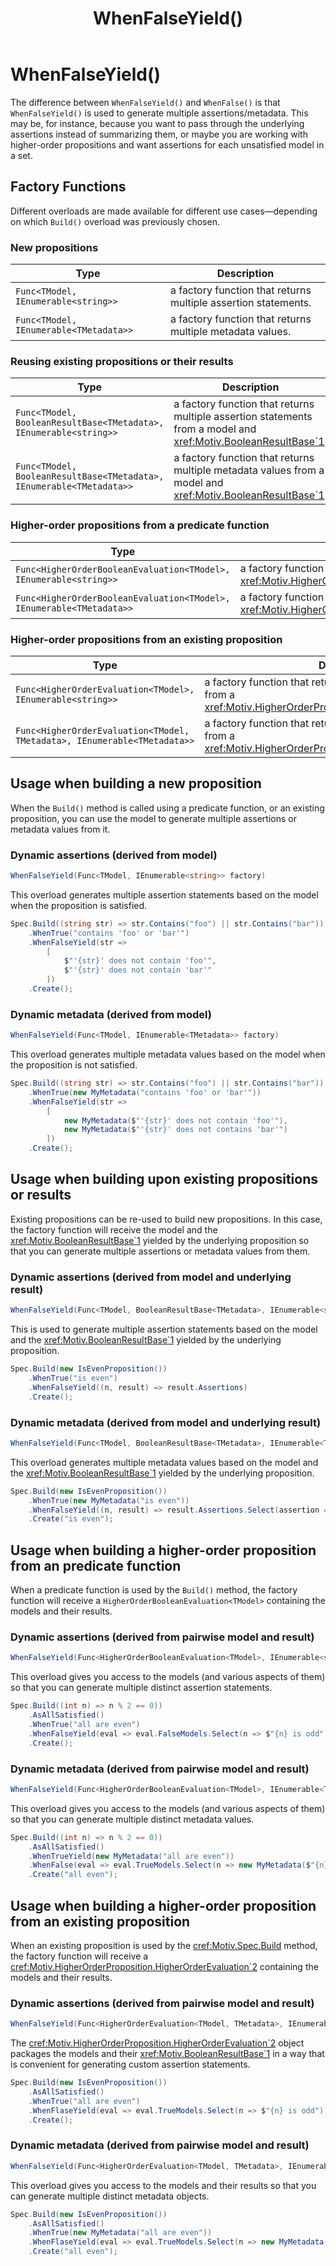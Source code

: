 ﻿---
title: WhenFalseYield()
category: building
---
# WhenFalseYield() 

The difference between `WhenFalseYield()` and `WhenFalse()` is that `WhenFalseYield()` is used to generate multiple 
assertions/metadata.
This may be, for instance, because you want to pass through the underlying assertions instead of summarizing them, 
or maybe you are working with higher-order propositions and want assertions for each unsatisfied model in a set.

## Factory Functions

Different overloads are made available for different use cases—depending on which `Build()` overload was previously
chosen.

### New propositions

| Type                                   | Description                                                    |
|----------------------------------------|----------------------------------------------------------------|
| `Func<TModel, IEnumerable<string>>`    | a factory function that returns multiple assertion statements. |
| `Func<TModel, IEnumerable<TMetadata>>` | a factory function that returns multiple metadata values.      |

### Reusing existing propositions or their results

| Type                                                                 | Description                                                                                                        |
|----------------------------------------------------------------------|--------------------------------------------------------------------------------------------------------------------|
| `Func<TModel, BooleanResultBase<TMetadata>, IEnumerable<string>>`    | a factory function that returns multiple assertion statements from a model and <xref:Motiv.BooleanResultBase`1>.   |
| `Func<TModel, BooleanResultBase<TMetadata>, IEnumerable<TMetadata>>` | a factory function that returns multiple metadata values from a model and <xref:Motiv.BooleanResultBase`1>.                                                          |

### Higher-order propositions from a predicate function

| Type                                                                 | Description                                                    |
|----------------------------------------------------------------------|----------------------------------------------------------------|
| `Func<HigherOrderBooleanEvaluation<TModel>, IEnumerable<string>>`    | a factory function that returns multiple assertion statements from a <xref:Motiv.HigherOrderProposition.HigherOrderBooleanEvaluation`1>. |
| `Func<HigherOrderBooleanEvaluation<TModel>, IEnumerable<TMetadata>>` | a factory function that returns multiple metadata values from a <xref:Motiv.HigherOrderProposition.HigherOrderBooleanEvaluation`1>.      |

### Higher-order propositions from an existing proposition

| Type                                                                     | Description                                                    |
|--------------------------------------------------------------------------|----------------------------------------------------------------|
| `Func<HigherOrderEvaluation<TModel>, IEnumerable<string>>`               | a factory function that returns multiple assertion statements from a <xref:Motiv.HigherOrderProposition.HigherOrderEvaluation`2>. |
| `Func<HigherOrderEvaluation<TModel, TMetadata>, IEnumerable<TMetadata>>` | a factory function that returns multiple metadata values from a <xref:Motiv.HigherOrderProposition.HigherOrderEvaluation`2>.      |

## Usage when building a new proposition

When the `Build()` method is called using a predicate function, or an existing proposition, you can use the model to
generate multiple assertions or metadata values from it.

### Dynamic assertions (derived from model)

```csharp
WhenFalseYield(Func<TModel, IEnumerable<string>> factory)
```

This overload generates multiple assertion statements based on the model when the proposition is satisfied.

```csharp
Spec.Build((string str) => str.Contains("foo") || str.Contains("bar"))
    .WhenTrue("contains 'foo' or 'bar'")
    .WhenFalseYield(str =>
        [
            $"'{str}' does not contain 'foo'",
            $"'{str}' does not contain 'bar'"
        ])
    .Create();
```

### Dynamic metadata (derived from model)

```csharp
WhenFalseYield(Func<TModel, IEnumerable<TMetadata>> factory)
```

This overload generates multiple metadata values based on the model when the proposition is not satisfied.

```csharp
Spec.Build((string str) => str.Contains("foo") || str.Contains("bar"))
    .WhenTrue(new MyMetadata("contains 'foo' or 'bar'"))
    .WhenFalseYield(str =>
        [
            new MyMetadata($"'{str}' does not contain 'foo'"),
            new MyMetadata($"'{str}' does not contains 'bar'")
        ])
    .Create();
```
## Usage when building upon existing propositions or results

Existing propositions can be re-used to build new propositions.
In this case, the factory function will receive the model and the <xref:Motiv.BooleanResultBase`1> yielded by the 
underlying proposition so that you can generate multiple assertions or metadata values from them.

### Dynamic assertions (derived from model and underlying result)

```csharp
WhenFalseYield(Func<TModel, BooleanResultBase<TMetadata>, IEnumerable<string>> factory)
```


This is used to generate multiple assertion statements based on the model and the <xref:Motiv.BooleanResultBase`1> 
yielded by the underlying proposition.

```csharp
Spec.Build(new IsEvenProposition())
    .WhenTrue("is even")
    .WhenFalseYield((n, result) => result.Assertions)
    .Create();
```

### Dynamic metadata (derived from model and underlying result)

```csharp
WhenFalseYield(Func<TModel, BooleanResultBase<TMetadata>, IEnumerable<TMetadata>> factory)
```

This overload generates multiple metadata values based on the model and the <xref:Motiv.BooleanResultBase`1> yielded 
by the underlying proposition.

```csharp
Spec.Build(new IsEvenProposition())
    .WhenTrue(new MyMetadata("is even"))
    .WhenFalseYield((n, result) => result.Assertions.Select(assertion => new MyMetadata($"{n} {assertion}")))
    .Create("is even");
```

## Usage when building a higher-order proposition from an predicate function

When a predicate function is used by the `Build()` method, the factory function will receive a
`HigherOrderBooleanEvaluation<TModel>` containing the models and their results.

### Dynamic assertions (derived from pairwise model and result)

```csharp
WhenFalseYield(Func<HigherOrderBooleanEvaluation<TModel>, IEnumerable<string>> factory)
```

This overload gives you access to the models (and various aspects of them) so that you can generate multiple
distinct assertion statements.

```csharp
Spec.Build((int n) => n % 2 == 0))
    .AsAllSatisfied()
    .WhenTrue("all are even")
    .WhenFalseYield(eval => eval.FalseModels.Select(n => $"{n} is odd"))
    .Create();
```

### Dynamic metadata (derived from pairwise model and result)

```csharp
WhenFalseYield(Func<HigherOrderBooleanEvaluation<TModel>, IEnumerable<TMetadata>> factory)
```

This overload gives you access to the models (and various aspects of them) so that you can generate multiple distinct
metadata values.

```csharp
Spec.Build((int n) => n % 2 == 0))
    .AsAllSatisfied()
    .WhenTrueYield(new MyMetadata("all are even"))
    .WhenFalse(eval => eval.TrueModels.Select(n => new MyMetadata($"{n} is odd")))
    .Create("all even");
```

## Usage when building a higher-order proposition from an existing proposition


When an existing proposition is used by the <cref:Motiv.Spec.Build> method, the factory function will receive a
<cref:Motiv.HigherOrderProposition.HigherOrderEvaluation`2>  containing the models and their results.

### Dynamic assertions (derived from pairwise model and result)

```csharp
WhenFalseYield(Func<HigherOrderEvaluation<TModel, TMetadata>, IEnumerable<string>> factory)
```

The <cref:Motiv.HigherOrderProposition.HigherOrderEvaluation`2> object packages the models and their 
<xref:Motiv.BooleanResultBase`1> in a way that is convenient for generating custom assertion statements.

```csharp
Spec.Build(new IsEvenProposition())
    .AsAllSatisfied()
    .WhenTrue("all are even")
    .WhenFlaseYield(eval => eval.TrueModels.Select(n => $"{n} is odd"))
    .Create();
```

### Dynamic metadata (derived from pairwise model and result)

```csharp
WhenFalseYield(Func<HigherOrderEvaluation<TModel, TMetadata>, IEnumerable<TMetadata>> factory)
```

This overload gives you access to the models and their results so that you can generate multiple distinct metadata
objects.

```csharp
Spec.Build(new IsEvenProposition())
    .AsAllSatisfied()
    .WhenTrue(new MyMetadata("all are even"))
    .WhenFlaseYield(eval => eval.TrueModels.Select(n => new MyMetadata($"{n} is odd")))
    .Create("all even");
```